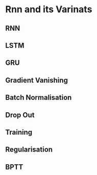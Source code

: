 # Rnn and its Varinats


## RNN

## LSTM

## GRU

## Gradient Vanishing

## Batch Normalisation

## Drop Out

## Training

## Regularisation

## BPTT

